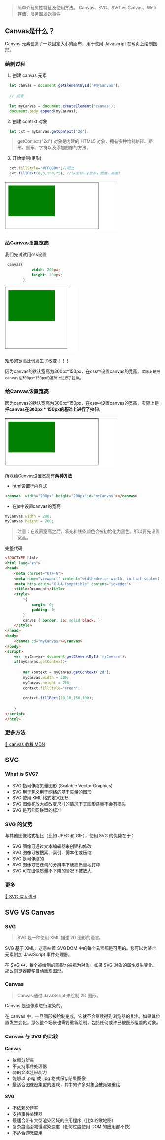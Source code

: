 > 简单介绍属性特征及使用方法。 Canvas、SVG、SVG vs Canvas、Web 存储、服务器发送事件

## Canvas是什么？

Canvas 元素创造了一块固定大小的画布，用于使用 Javascript 在网页上绘制图形。

### 绘制过程

1. 创建 canvas 元素

```js
  let canvas = document.getElementById('#myCanvas');

  // 或者

  let myCanvas = document.createElement('canvas');
  document.body.append(myCanvas);
```

2. 创建 context 对象

```js
  let cxt = myCanvas.getContext('2d');
```

> getContext("2d") 对象是内建的 HTML5 对象，拥有多种绘制路径、矩形、圆形、字符以及添加图像的方法。

3. 开始绘制(矩形)

```js
  cxt.fillStyle="#FF0000";//填充
  cxt.fillRect(0,0,150,75); //(x坐标，y坐标，宽度，高度)
```

![在这里插入图片描述](<https://github.com/glbb666/myNote/blob/master/review/html/images/canvas_1.png>)

### 给Canvas设置宽高

我们先试试用css设置

```css
 canvas{
            width: 200px;
            height: 200px;
        }
```

![在这里插入图片描述](<https://github.com/glbb666/myNote/blob/master/review/html/images/canvas_2.png>)

矩形的宽高比例发生了改变！！！

因为canvas的默认宽高为300px*150px，在css中设置canvas的宽高，`实际上是把canvas在300px*150px的基础上进行了拉伸`。



### 给Canvas设置宽高

因为canvas的默认宽高为300px*150px，在css中设置canvas的宽高，实际上是**把canvas在300px * 150px的基础上进行了拉伸**。

![在这里插入图片描述](<https://github.com/glbb666/myNote/blob/master/review/html/images/canvas_1.png>)

所以给Canvas设置宽高有**两种方法**

- html设置行内样式

```html
<canvas  width="200px" height="200px"id="myCanvas"></canvas>
```

- 在js中设置canvas的宽高

```js
myCanvas.width = 200;
myCanvas.height = 200;
```
>注意：在设置宽高之后，填充和线条颜色会被初始化为黑色。所以要先设置宽高。

完整代码

```html
<!DOCTYPE html>
<html lang="en">
<head>
    <meta charset="UTF-8">
    <meta name="viewport" content="width=device-width, initial-scale=1.0">
    <meta http-equiv="X-UA-Compatible" content="ie=edge">
    <title>Document</title>
    <style>
        *{
            margin: 0;
            padding: 0;
        }
        canvas { border: 1px solid black; }
    </style>
</head>
<body>
    <canvas id="myCanvas"></canvas>
</body>
<script>
    var  myCanvas= document.getElementById('myCanvas');
    if(myCanvas.getContext){
        
        var context = myCanvas.getContext('2d');
        myCanvas.width = 200;
	    myCanvas.height = 200;
        context.fillStyle="green";
        
        context.fillRect(10,10,150,100);
       
    }
</script>
</html>
```

### 更多方法

[🐷 canvas 教程 MDN](https://developer.mozilla.org/zh-CN/docs/Web/API/Canvas_API/Tutorial)

## SVG

### What is SVG?

- SVG 指可伸缩矢量图形 (Scalable Vector Graphics)
- SVG 用于定义用于网络的基于矢量的图形
- SVG 使用 XML 格式定义图形
- SVG 图像在放大或改变尺寸的情况下其图形质量不会有损失
- SVG 是万维网联盟的标准

### SVG 的优势

与其他图像格式相比（比如 JPEG 和 GIF），使用 SVG 的优势在于：

- SVG 图像可通过文本编辑器来创建和修改
- SVG 图像可被搜索、索引、脚本化或压缩
- SVG 是可伸缩的
- SVG 图像可在任何的分辨率下被高质量地打印
- SVG 可在图像质量不下降的情况下被放大

### 更多

[🌟 SVG 深入浅出](https://github.com/luoping1998/Frontend-Nodes/blob/master/坑路记载/svg.md)

## SVG VS Canvas

### SVG

> SVG 是一种使用 XML 描述 2D 图形的语言。

SVG 基于 XML，这意味着 SVG DOM 中的每个元素都是可用的。您可以为某个元素附加 JavaScript 事件处理器。

在 SVG 中，每个被绘制的图形均被视为对象。如果 SVG 对象的属性发生变化，那么浏览器能够自动重现图形。

### Canvas

> Canvas 通过 JavaScript 来绘制 2D 图形。

Canvas 是逐像素进行渲染的。

在 canvas 中，一旦图形被绘制完成，它就不会继续得到浏览器的关注。如果其位置发生变化，那么整个场景也需要重新绘制，包括任何或许已被图形覆盖的对象。

### Canvas 与 SVG 的比较

#### Canvas

- 依赖分辨率
- 不支持事件处理器
- 弱的文本渲染能力
- 能够以 .png 或 .jpg 格式保存结果图像
- 最适合图像密集型的游戏，其中的许多对象会被频繁重绘

#### SVG

- 不依赖分辨率
- 支持事件处理器
- 最适合带有大型渲染区域的应用程序（比如谷歌地图）
- 复杂度高会减慢渲染速度（任何过度使用 DOM 的应用都不快）
- 不适合游戏应用